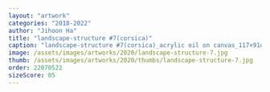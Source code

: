 ```yaml
---
layout: "artwork"
categories: "2018-2022"
author: "Jihoon Ha"
title: "landscape-structure #7(corsica)"
caption: "landscape-structure #7(corsica)_acrylic oil on canvas_117×91㎝_2020"
image: /assets/images/artworks/2020/landscape-structure-7.jpg
thumb: /assets/images/artworks/2020/thumbs/landscape-structure-7.jpg
order: 22070522
sizeScore: 05
---
```

